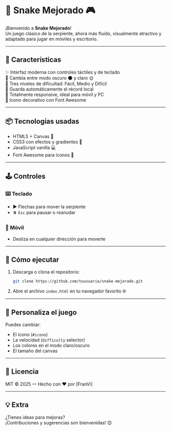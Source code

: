 
# 🐍 Snake Mejorado 🎮

¡Bienvenido a **Snake Mejorado**!  
Un juego clásico de la serpiente, ahora más fluido, visualmente atractivo y adaptado para jugar en móviles y escritorio.  

---

## 🚀 Características

✨ Interfaz moderna con controles táctiles y de teclado  
🎨 Cambia entre modo oscuro 🌑 y claro 🌞  
🧠 Tres niveles de dificultad: Fácil, Medio y Difícil  
💾 Guarda automáticamente el récord local  
📱 Totalmente responsive, ideal para móvil y PC  
🐲 Icono decorativo con Font Awesome

---

## 📦 Tecnologías usadas

- HTML5 + Canvas 🎨
- CSS3 con efectos y gradientes 💅
- JavaScript vanilla 💻
- Font Awesome para íconos 🐉

---

## 🕹️ Controles

### ⌨️ Teclado
- ▶️ Flechas para mover la serpiente
- ⏸️ `Esc` para pausar o reanudar

### 📱 Móvil
- Desliza en cualquier dirección para moverte

---

## 🧪 Cómo ejecutar

1. Descarga o clona el repositorio:
   ```bash
   git clone https://github.com/tuusuario/snake-mejorado.git
   ```

2. Abre el archivo `index.html` en tu navegador favorito 🌐

---

## 🧩 Personaliza el juego

Puedes cambiar:
- El icono (`#icono`)
- La velocidad (`difficulty` selector)
- Los colores en el modo claro/oscuro
- El tamaño del canvas

---

## 📝 Licencia

MIT © 2025 — Hecho con ❤️ por [FranVi]

---

## 💡 Extra

¿Tienes ideas para mejoras?  
¡Contribuciones y sugerencias son bienvenidas! 😊
